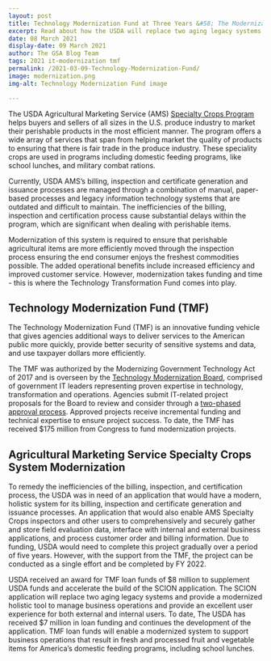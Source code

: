 ```yaml
---
layout: post
title: Technology Modernization Fund at Three Years &#58; The Modernization of USDA’s Specialty Crops Program
excerpt: Read about how the USDA will replace two aging legacy systems and provide a modernized holistic tool to manage business operations and provide an excellent user experience in the near future using TMF loan funding.
date: 08 March 2021
display-date: 09 March 2021
author: The GSA Blog Team
tags: 2021 it-modernization tmf
permalink: /2021-03-09-Technology-Modernization-Fund/
image: modernization.png
img-alt: Technology Modernization Fund image

---
```


The USDA Agricultural Marketing Service (AMS) <a href="https://www.ams.usda.gov/about-ams/programs-offices/specialty-crops-program">Specialty Crops Program </a>helps buyers and sellers of all sizes in the U.S. produce industry to market their perishable products in the most efficient manner. The program offers a wide array of services that span from helping market the quality of products to ensuring that there is fair trade in the produce industry. These speciality crops are used in programs including domestic feeding programs, like school lunches, and military combat rations.

Currently, USDA AMS’s billing, inspection and certificate generation and issuance processes are managed through a combination of manual, paper-based processes and legacy information technology systems that are outdated and difficult to maintain. The inefficiencies of the billing, inspection and certification process cause substantial delays within the program, which are significant when dealing with perishable items. 

Modernization of this system is required to ensure that perishable agricultural items are more efficiently moved through the inspection process ensuring the end consumer enjoys the freshest commodities possible. The added operational benefits include increased efficiency and improved customer service. However, modernization takes funding and time - this is where the Technology Transformation Fund comes into play.

## Technology Modernization Fund (TMF) ##
The Technology Modernization Fund (TMF) is an innovative funding vehicle that gives agencies additional ways to deliver services to the American public more quickly, provide better security of sensitive systems and data, and use taxpayer dollars more efficiently.

The TMF was authorized by the Modernizing Government Technology Act of 2017 and is overseen by the <a href="https://tmf.cio.gov/board/">Technology Modernization Board</a>, comprised of government IT leaders representing proven expertise in technology, transformation and operations. Agencies submit IT-related project proposals for the Board to review and consider through a <a href="https://tmf.cio.gov/process/">two-phased approval process</a>. Approved projects receive incremental funding and technical expertise to ensure project success. To date, the TMF has received $175 million from Congress to fund modernization projects.

## Agricultural Marketing Service Specialty Crops System Modernization ##
To remedy the inefficiencies of the billing, inspection, and certification process, the USDA was in need of an application that would have a modern, holistic system for its billing, inspection and certificate generation and issuance processes. An application that would also enable AMS Specialty Crops inspectors and other users to comprehensively and securely gather and store field evaluation data, interface with internal and external business applications, and process customer order and billing information. Due to funding, USDA would need to complete this project gradually over a period of five years. However, with the support from the TMF, the project can be conducted as a single effort and be completed by FY 2022. 

USDA received an award for TMF loan funds of $8 million to supplement USDA funds and accelerate the build of the SCION application. The SCION application will replace two aging legacy systems and provide a modernized holistic tool to manage business operations and provide an excellent user experience for both external and internal users. To date, The USDA has received $7 million in loan funding and continues the development of the application. TMF loan funds will enable a modernized system to support business operations that result in fresh and processed fruit and vegetable items for America’s domestic feeding programs, including school lunches.
